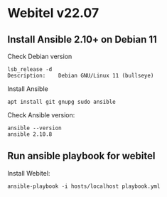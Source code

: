 # Webitel v22.07

## Install Ansible 2.10+ on Debian 11

Check Debian version

	lsb_release -d
	Description:    Debian GNU/Linux 11 (bullseye)

Install Ansible

	apt install git gnupg sudo ansible

Check Ansible version:

	ansible --version
	ansible 2.10.8

## Run ansible playbook for webitel

Install Webitel:

	ansible-playbook -i hosts/localhost playbook.yml
